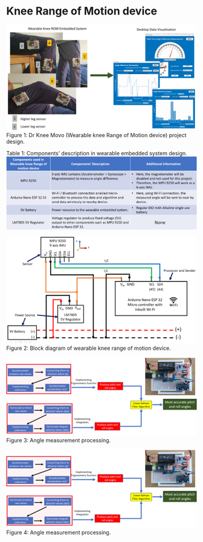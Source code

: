 # Knee Range of Motion device

![knee Range of motion device project design](<Wearable knee range of motion device .png>)
Figure 1: Dr Knee Movo (Wearable knee Range of Motion device) project design.
<br>

Table 1: Components’ description in wearable embedded system design.
![Components’ description in wearable embedded system design ](<Components description.png>)
<br>

![Block diagram of wearable knee range of motion device](<block diagram of wearabale device.png>)
Figure 2: Block diagram of wearable knee range of motion device.
 <br>

![angle measurement process](<angle measurement process.png>)
Figure 3: Angle measurement processing.
<br>

![angle measurement process](<angle measurement process.png>)
Figure 4: Angle measurement processing.
<br>
